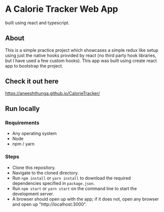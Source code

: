 # A Calorie Tracker Web App
built using react and typescript. 

## About
This is a simple practice project which showcases a simple redux like setup using just the native hooks provided by react (no third party hook libraries, but I have used a few custom hooks). This app was built using create react app to bootstrap the project.

## Check it out here
https://aneeshthunga.github.io/CalorieTracker/

## Run locally

### Requirements
 - Any operating system
 - Node
 - npm / yarn

### Steps
 - Clone this repository.
 - Navigate to the cloned directory.
 - Run `npm install` or `yarn install` to download the required dependencies specified in `package.json`.
 - Run `npm start` or `yarn start` on the command line to start the development server.
 - A browser should open up with the app; if it does not, open any browser and open up "http://localhost:3000".
